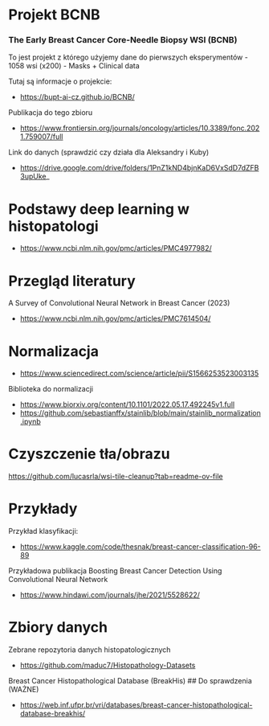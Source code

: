 # Projekt BCNB
### The Early Breast Cancer Core-Needle Biopsy WSI (BCNB)

To jest projekt z którego użyjemy dane do pierwszych eksperymentów - 1058 wsi (x200) - Masks + Clinical data

Tutaj są informacje o projekcie:
- https://bupt-ai-cz.github.io/BCNB/

Publikacja do tego zbioru
- https://www.frontiersin.org/journals/oncology/articles/10.3389/fonc.2021.759007/full

Link do danych (sprawdzić czy działa dla Aleksandry i Kuby)
- https://drive.google.com/drive/folders/1PnZ1kND4bjnKaD6VxSdD7dZFB3upUke_

# Podstawy deep learning w histopatologi
- https://www.ncbi.nlm.nih.gov/pmc/articles/PMC4977982/

# Przegląd literatury
A Survey of Convolutional Neural Network in Breast Cancer (2023)
- https://www.ncbi.nlm.nih.gov/pmc/articles/PMC7614504/

# Normalizacja 
- https://www.sciencedirect.com/science/article/pii/S1566253523003135

Biblioteka do normalizacji
- https://www.biorxiv.org/content/10.1101/2022.05.17.492245v1.full
- https://github.com/sebastianffx/stainlib/blob/main/stainlib_normalization.ipynb

# Czyszczenie tła/obrazu
https://github.com/lucasrla/wsi-tile-cleanup?tab=readme-ov-file

# Przykłady
Przykład klasyfikacji:
- https://www.kaggle.com/code/thesnak/breast-cancer-classification-96-89

Przykładowa publikacja
Boosting Breast Cancer Detection Using Convolutional Neural Network
- https://www.hindawi.com/journals/jhe/2021/5528622/


# Zbiory danych
Zebrane repozytoria danych histopatologicznych 
- https://github.com/maduc7/Histopathology-Datasets

Breast Cancer Histopathological Database (BreakHis) ## Do sprawdzenia (WAŻNE)
- https://web.inf.ufpr.br/vri/databases/breast-cancer-histopathological-database-breakhis/


